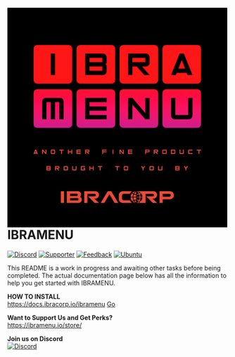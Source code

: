 <a href="url"><img src="/ibramenu-logo.png" align="left" height="500" width="500" ></a>

IBRAMENU
========
[![Discord](https://img.shields.io/discord/595508571135803403?label=Discord&logo=Discord&style=plastic)](https://i.ibracorp.io/discord)
[![Supporter](https://img.shields.io/badge/Become%20a-Supporter-brightgreen?style=plastic)](https://ibramenu.io/product/ibramenu-supporter-package/)
[![Feedback](https://img.shields.io/badge/IBRAMENU-Feedback-brightgreen?style=plastic)](https://feedback.ibracorp.io/ibramenu)
[![Ubuntu](https://img.shields.io/badge/Works%20best%20with-Ubuntu-E95420?style=plastic&logo=ubuntu&logoColor=white)](https://ubuntu.com)

This README is a work in progress and awaiting other tasks before being completed. 
The actual documentation page below has all the information to help you get started with IBRAMENU.

**HOW TO INSTALL** <br>
https://docs.ibracorp.io/ibramenu
<a href="https://docs.ibracorp.io/ibramenu" target="_blank">Go</a>

**Want to Support Us and Get Perks?** <br>
https://ibramenu.io/store/

**Join us on Discord** <br>
[![Discord](https://img.shields.io/discord/595508571135803403?label=Discord&logo=Discord&style=plastic)](https://i.ibracorp.io/discord)



